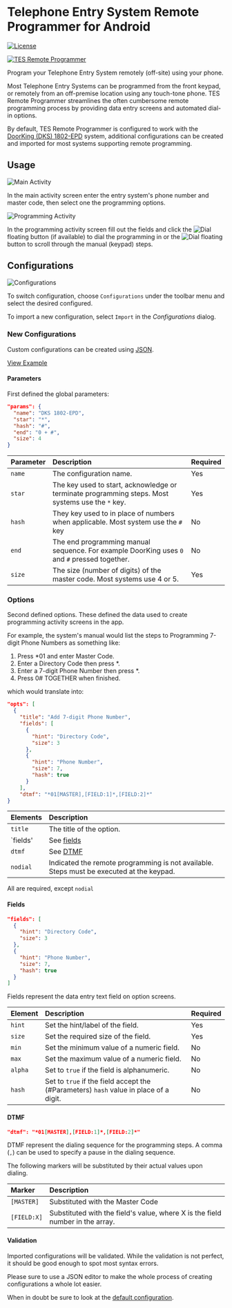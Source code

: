 # Telephone Entry System Remote Programmer for Android

[![License](https://img.shields.io/badge/License-Apache%202.0-blue.svg)](https://opensource.org/licenses/Apache-2.0)

[![TES Remote Programmer](images/github_graphic.png)](http://mobile.thauvin.net/android/)

Program your Telephone Entry System remotely (off-site) using your phone.

Most Telephone Entry Systems can be programmed from the front keypad, or remotely from an off-premise location using any touch-tone phone. TES Remote Programmer streamlines the often cumbersome remote programming process by providing data entry screens and automated dial-in options.

By default, TES Remote Programmer is configured to work with the [DoorKing (DKS) 1802-EPD](http://www.doorking.com/telephone/1802-entry-system) system, additional configurations can be created and imported for most systems supporting remote programming.

## Usage

![Main Activity](images/screenshots/main_activity_framed_small.png)

In the main activity screen enter the entry system's phone number and master code, then select one the programming options.

![Programming Activity](images/screenshots/add_phone_number_framed_small.png)

In the programming activity screen fill out the fields and click the ![Dial](images/call_fab.png) floating button (if available) to dial the programming in or the ![Dial](images/dialpad_fab.png) floating button to scroll through the manual (keypad) steps.

## Configurations

![Configurations](images/screenshots/configurations_framed_small.png)

To switch configuration, choose `Configurations` under the toolbar menu and select the desired configured.

To import a new configuration, select `Import` in the _Configurations_ dialog.

### New Configurations

Custom configurations can be created using [JSON](http://www.json.org/). 

[View Example](app/src/main/res/raw/dks_1802_epd.json)

#### Parameters

First defined the global parameters:

```json
"params": {
  "name": "DKS 1802-EPD",
  "star": "*",
  "hash": "#",
  "end": "0 + #",
  "size": 4
}
```

| Parameter  | Description                                                                                      | Required |
|:-----------|:-------------------------------------------------------------------------------------------------|:---------|
|`name`      | The configuration name.                                                                          | Yes      |
|`star`      | The key used to start, acknowledge or terminate programming steps. Most systems use the `*` key. | Yes      |
|`hash`      | They key used to in place of numbers when applicable. Most system use the `#` key                | No       |
|`end`       | The end programming manual sequence. For example DoorKing uses `0` and `#` pressed together.     | No       |
|`size`      | The size (number of digits) of the master code. Most systems use 4 or 5.                         | Yes      |

### Options

Second defined options. These defined the data used to create programming activity screens in the app.

For example, the system's manual would list the steps to Programming 7-digit Phone Numbers as something like:

1. Press *01 and enter Master Code.
2. Enter a Directory Code then press *.
3. Enter a 7-digit Phone Number then press *.
4. Press 0# TOGETHER when finished.

which would translate into:

```json
"opts": [
  {
    "title": "Add 7-digit Phone Number",
    "fields": [
      {
        "hint": "Directory Code",
        "size": 3
      },
      {
        "hint": "Phone Number",
        "size": 7,
        "hash": true
      }
    ],
    "dtmf": "*01[MASTER],[FIELD:1]*,[FIELD:2]*"
}
```

| Elements | Description                                                                              |
|:---------|:-----------------------------------------------------------------------------------------|
|`title`   | The title of the option.                                                                 |
|`fields'  | See [fields](#fields)                                                                    |
|`dtmf`    | See [DTMF](#dtmf)                                                                        |
|`nodial`  | Indicated the remote programming is not available. Steps must be executed at the keypad. |

All are required, except `nodial`

#### Fields

```json
"fields": [
  {
    "hint": "Directory Code",
    "size": 3
  },
  {
    "hint": "Phone Number",
    "size": 7,
    "hash": true
  }
]
```

Fields represent the data entry text field on option screens.

| Element | Description                                                                           | Required |
|:--------|:--------------------------------------------------------------------------------------|:---------|
|`hint`   | Set the hint/label of the field.                                                      | Yes      |
|`size`   | Set the required size of the field.                                                   | Yes      |
|`min`    | Set the minimum value of a numeric field.                                             | No       |
|`max`    | Set the maximum value of a numeric field.                                             | No       |
|`alpha`  | Set to `true` if the field is alphanumeric.                                           | No       |
|`hash`   | Set to `true` if the field accept the (#Parameters) `hash` value in place of a digit. | No       |


#### DTMF

```json
"dtmf": "*01[MASTER],[FIELD:1]*,[FIELD:2]*"
```

DTMF represent the dialing sequence for the programming steps. A comma (`,`) can be used to specify a pause in the dialing sequence.

The following markers will be substituted by their actual values upon dialing.

| Marker     | Description                                                                   |
|:-----------|:------------------------------------------------------------------------------|
|`[MASTER]`  | Substituted with the Master Code                                              |
|`[FIELD:X]` | Substituted with the field's value, where X is the field number in the array. |

#### Validation

Imported configurations will be validated. While the validation is not perfect, it should be good enough to spot most syntax errors.

Please sure to use a JSON editor to make the whole process of creating configurations a whole lot easier.

When in doubt be sure to look at the [default configuration](app/src/main/res/raw/dks_1802_epd.json).


